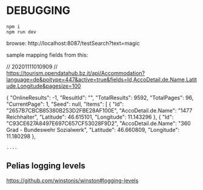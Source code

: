 
# DEBUGGING

```
npm i
npm run dev
```


browse:
http://localhost:8087/testSearch?text=magic


sample mapping fields from this:

// 20201111010909
// https://tourism.opendatahub.bz.it/api/Accommodation?language=de&poitype=447&active=true&fields=Id,AccoDetail.de.Name,Latitude,Longitude&pagesize=100

{
  "OnlineResults": -1,
  "ResultId": "",
  "TotalResults": 9592,
  "TotalPages": 96,
  "CurrentPage": 1,
  "Seed": null,
  "Items": [
    {
      "Id": "2657B7CBCB85380B253D2FBE28AF100E",
      "AccoDetail.de.Name": "1477 Reichhalter",
      "Latitude": 46.615101,
      "Longitude": 11.143296
    },
    {
      "Id": "C93CE627A8497E697C657CF53028F9D2",
      "AccoDetail.de.Name": "360 Grad - Bundeswehr Sozialwerk",
      "Latitude": 46.660809,
      "Longitude": 11.180298
    },
    
    ....

## Pelias logging levels

https://github.com/winstonjs/winston#logging-levels

